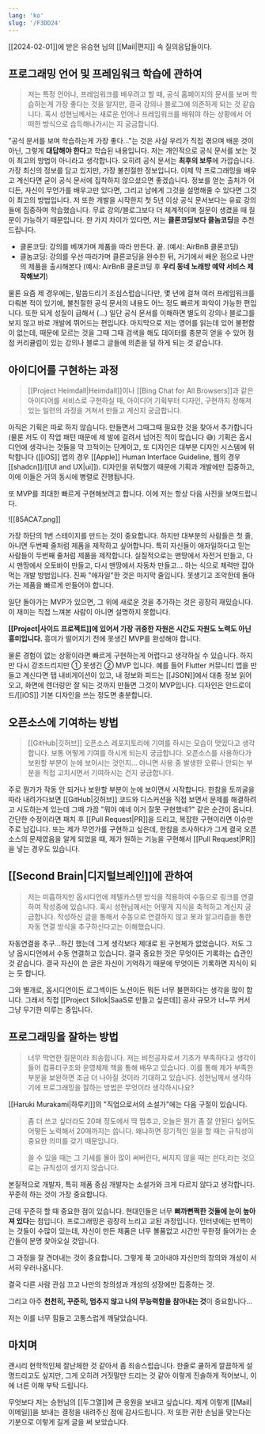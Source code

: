 ```yaml
---
lang: 'ko'
slug: '/F3DD24'
---
```


[[2024-02-01]]에 받은 유승현 님의 [[Mail|편지]] 속 질의응답들이다.

## 프로그래밍 언어 및 프레임워크 학습에 관하여

> 저는 특정 언어나, 프레임워크를 배우려고 할 때, 공식 홈페이지의 문서를 보며 학습하는게 가장 좋다는 것을 알지만, 결국 강의나 블로그에 의존하게 되는 것 같습니다. 혹시 성현님께서는 새로운 언어나 프레임워크를 배워야 하는 상황에서 어떠한 방식으로 습득해나가시는 지 궁금합니다.

"공식 문서를 보며 학습하는게 가장 좋다…"는 것은 사실 우리가 직접 겪으며 배운 것이 아닌, 그렇게 **대답해야 한다**고 학습된 내용입니다. 저는 개인적으로 공식 문서를 보는 것이 최고의 방법이 아니라고 생각합니다. 오히려 공식 문서는 **최후의 보루**에 가깝습니다. 가장 최신의 정보를 담고 있지만, 가장 불친절한 정보입니다. 이제 막 프로그래밍을 배우고 계신다면 굳이 공식 문서에 집착하지 않으셨으면 좋겠습니다. 정보를 얻는 출처가 어디든, 자신이 무언가를 배우고만 있다면, 그리고 남에게 그것을 설명해줄 수 있다면 그것이 최고의 방법입니다. 저 또한 개발을 시작한지 첫 5년 이상 공식 문서보다는 유료 강의들에 집중하며 학습했습니다. 무료 강의/블로그보다 더 체계적이며 질문이 생겼을 때 질문이 가능하기 때문입니다. 한 가지 차이가 있다면, 저는 **클론코딩보다 클놈코딩**을 추천드립니다.

- 클론코딩: 강의를 베껴가며 제품을 따라 만든다. 끝. (예시: AirBnB 클론코딩)
- 클놈코딩: 강의를 우선 따라가며 클론코딩을 완수한 뒤, 거기에서 배운 점으로 나만의 제품을 출시해본다 (예시: AirBnB 클론코딩 후 **우리 동네 노래방 예약 서비스 제작해보기**)

물론 요즘 제 경우에는, 말씀드리기 조심스럽습니다만, 몇 년에 걸쳐 여러 프레임워크를 다뤄본 적이 있기에, 불친절한 공식 문서의 내용도 어느 정도 빠르게 파악이 가능한 편입니다. 또한 되게 성질이 급해서 (…) 일단 공식 문서를 이해하면 별도의 강의나 블로그를 보지 않고 바로 개발에 뛰어드는 편입니다. 마지막으로 저는 영어를 읽는데 있어 불편함이 없는데, 때문에 모르는 것을 그때 그때 검색을 해도 데이터를 충분히 얻을 수 있어 점점 커리큘럼이 있는 강의나 블로그 글들에 의존을 덜 하게 되는 것 같습니다.

## 아이디어를 구현하는 과정

> [[Project Heimdall|Heimdall]]이나 [[Bing Chat for All Browsers]]과 같은 아이디어를 서비스로 구현하실 때, 아이디어 기획부터 디자인, 구현까지 정해져 있는 일련의 과정을 거쳐서 만들고 계신지 궁금합니다.

아직은 기획은 따로 하지 않습니다. 만들면서 그때그때 필요한 것을 찾아서 추가합니다 (물론 저도 이 작업 패턴 때문에 제 발에 걸려서 넘어진 적이 많습니다 😅) 기획은 옵시디언에 생각나는 것들을 막 끄적이는 단계이고, 또 디자인은 대부분 디자인 시스템에 위탁합니다 ([[iOS]] 앱의 경우 [[Apple]] Human Interface Guideline, 웹의 경우 [[shadcn]]/[[UI and UX|ui]]). 디자인을 위탁했기 때문에 기획과 개발에만 집중하고, 이에 이들은 거의 동시에 병렬로 진행됩니다.

또 MVP를 최대한 빠르게 구현해보려고 합니다. 이에 저는 항상 다음 사진을 보여드립니다.

![[85ACA7.png]]

가장 하단의 1번 스테이지를 만드는 것이 중요합니다. 하지만 대부분의 사람들은 첫 줄, 아니면 두번째 줄처럼 제품을 제작하고 싶어합니다. 특히 자신들이 애자일하다고 믿는 사람들이 두번째 줄처럼 제품을 제작합니다. 실질적으로는 맨땅에서 자전거 만들고, 다시 맨땅에서 오토바이 만들고, 다시 맨땅에서 자동차 만들고... 하는 식으로 체력만 잡아먹는 개발 방법입니다. 진짜 "애자일"한 것은 마지막 줄입니다. 못생기고 조악한데 돌아가는 제품을 빠르게 만들어야 합니다.

일단 돌아가는 MVP가 있으면, 그 위에 새로운 것을 추가하는 것은 굉장히 재밌습니다. 이 재미는 직접 느껴본 사람이 아니면 설명하지 못합니다.

**[[Project|사이드 프로젝트]]에 있어서 가장 귀중한 자원은 시간도 자원도 노력도 아닌 흥미입니다.** 흥미가 떨어지기 전에 못생긴 MVP를 완성해야 합니다.

물론 경험이 없는 상황이라면 빠르게 구현하는게 어렵다고 생각하실 수 있습니다. 하지만 다시 강조드리지만 ① 못생긴 ② MVP 입니다. 예를 들어 Flutter 커뮤니티 앱을 만들고 계신다면 탭 내비게이션이 있고, 내 정보와 피드는 [[JSON]]에서 대충 정보 읽어오고, 화면에 렌더링만 잘 되는 것까지 만들면 그것이 MVP입니다. 디자인은 안드로이드/[[iOS]] 기본 디자인을 쓰는 정도면 충분합니다.

## 오픈소스에 기여하는 방법

> [[GitHub|깃허브]] 오픈소스 레포지토리에 기여를 하시는 모습이 멋있다고 생각합니다. 보통 어떻게 기여를 하시게 되는지 궁금합니다. 오픈소스를 사용하다가 보완할 부분이 눈에 보이시는 것인지... 아니면 사용 중 발생한 오류나 안되는 부분을 직접 고치시면서 기여하시는 건지 궁금합니다.

주로 뭔가가 작동 안 되거나 보완할 부분이 눈에 보이면서 시작합니다. 한참을 토끼굴을 따라 내려가다보면 [[GitHub|깃허브]] 코드와 디스커션을 직접 보면서 문제를 해결하려고 시도하는게 있는데 그때 가끔 "뭐야 얘네 이거 잘못 구현했네?" 같은 순간이 옵니다. 간단한 수정이라면 패치 후 [[Pull Request|PR]]을 드리고, 복잡한 구현이라면 이슈만 주로 남깁니다. 또는 제가 무언가를 구현하고 싶은데, 한참을 조사하다가 그게 결국 오픈소스의 문제였음을 알게 되었을 때, 제가 원하는 기능을 구현해서 [[Pull Request|PR]]을 넣는 경우도 있습니다.

## [[Second Brain|디지털브레인]]에 관하여

> 저는 미흡하지만 옵시디언에 제텔카스텐 방식을 적용하여 수동으로 링크를 연결하여 작성중에 있습니다. 혹시 성현님께서는 어떻게 지식을 축적하고 계신지 궁금합니다. 작성하신 글을 통해서 수동으로 연결하지 않고 봇과 알고리즘을 통한 자동 연결 방식을 추구하신다고는 이해했습니다.

자동연결을 추구…하긴 했는데 그게 생각보다 제대로 된 구현체가 없었습니다. 저도 그냥 옵시디언에서 수동 연결하고 있습니다. 결국 중요한 것은 무엇이든 기록하는 습관인 것 같습니다. 결국 자신이 쓴 글은 자신이 기억하기 때문에 무엇이든 기록하면 지식이 되는 듯 합니다.

그와 별개로, 옵시디언이든 로그섹이든 노션이든 뭐든 너무 불편하다는 생각을 많이 합니다. 그래서 직접 [[Project Sillok|SaaS로 만들고 싶은데]] 공사 규모가 너~무 커서 그냥 무기한 미루는 중입니다.

## 프로그래밍을 잘하는 방법

> 너무 막연한 질문이라 죄송힙니다. 저는 비전공자로서 기초가 부족하다고 생각이 들어 컴퓨터구조와 운영체제 책을 통해 배우고 있습니다. 이를 통해 제가 부족한 부분을 보완하면 조금 더 나아질 것이라 기대하고 있습니다. 성현님께서 생각하기에 프로그래밍을 잘하는 방법은 무엇이라 생각하시나요?

[[Haruki Murakami|하루키]]의 "직업으로서의 소설가"에는 다음 구절이 있습니다.

> 좀 더 쓰고 싶더라도 20매 정도에서 딱 멈추고, 오늘은 뭔가 좀 잘 안된다 싶어도 어떻든 노력해서 20매까지는 씁니다. 왜냐하면 장기적인 일을 할 때는 규칙성이 중요한 의미를 갖기 때문입니다.
>
> 쓸 수 있을 때는 그 기세를 몰아 많이 써버린다, 써지지 않을 때는 쉰다,라는 것으로는 규칙성이 생기지 않습니다.

본질적으로 개발자, 특히 제품 중심 개발자는 소설가와 크게 다르지 않다고 생각합니다. 꾸준히 하는 것이 가장 중요합니다.

근데 꾸준히 할 때 중요한 점이 있습니다. 현대인들은 너무 **삐까뻔쩍한 것들에 눈이 높아져 있다**는 점입니다. 프로그래밍은 굉장히 느리고 고된 과정입니다. 인터넷에는 번쩍이는 것들이 수많이 있는데, 자신이 만든 제품은 너무 볼품없고 시간만 무한정 들어가는 순간들이 분명 찾아오실 것입니다.

그 과정을 잘 견뎌내는 것이 중요합니다. 그렇게 푹 고아내야 자신만의 창의와 개성이 서서히 우러나옵니다.

결국 다른 사람 관심 끄고 나만의 창의성과 개성의 성장에만 집중하는 것.

그리고 아주 **천천히, 꾸준히, 멈추지 않고 나의 무능력함을 참아내는 것**이 중요합니다...

저는 이를 너무 힘들고 고통스럽게 깨달았습니다.

## 마치며

괜시리 현학적인체 잘난체한 것 같아서 좀 죄송스럽습니다. 한줄로 쿨하게 깔끔하게 설명드리고도 싶지만, 그게 오히려 거짓말만 드리는 것 같아 이렇게 진솔하게 적어보니, 이에 너른 이해 부탁 드립니다.

무엇보다 저는 승현님의 [[두그열]]에 큰 응원을 보내고 싶습니다. 제게 이렇게 [[Mail|이메일]]을 보내는 결정을 내려주신 점에 감사드립니다. 저 또한 귀한 손님을 맞는다는 기분으로 이렇게 길게 글을 써 보았습니다.
